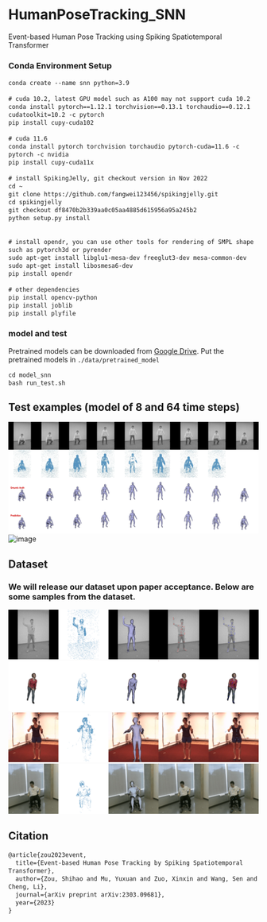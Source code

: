 # HumanPoseTracking_SNN
Event-based Human Pose Tracking using Spiking Spatiotemporal Transformer


### Conda Environment Setup
```
conda create --name snn python=3.9

# cuda 10.2, latest GPU model such as A100 may not support cuda 10.2
conda install pytorch==1.12.1 torchvision==0.13.1 torchaudio==0.12.1 cudatoolkit=10.2 -c pytorch
pip install cupy-cuda102

# cuda 11.6
conda install pytorch torchvision torchaudio pytorch-cuda=11.6 -c pytorch -c nvidia
pip install cupy-cuda11x

# install SpikingJelly, git checkout version in Nov 2022
cd ~
git clone https://github.com/fangwei123456/spikingjelly.git
cd spikingjelly
git checkout df8470b2b339aa0c05aa4885d615956a95a245b2
python setup.py install


# install opendr, you can use other tools for rendering of SMPL shape such as pytorch3d or pyrender
sudo apt-get install libglu1-mesa-dev freeglut3-dev mesa-common-dev
sudo apt-get install libosmesa6-dev
pip install opendr

# other dependencies
pip install opencv-python
pip install joblib
pip install plyfile
```

### model and test
Pretrained models can be downloaded from [Google Drive](https://drive.google.com/drive/folders/1mg9fgDLdQHBifkWjPDo1t1X8KUvy0SQS?usp=sharing).
Put the pretrained models in ```./data/pretrained_model```
```
cd model_snn
bash run_test.sh
```

## Test examples (model of 8 and 64 time steps)
![image](./data/test_8steps_mmhpsd_subject02_group1_time1_0048_0066.jpg)
![image](./data/test_64steps_mmhpsd_subject02_group1_time1_1152_1282.jpg)

## Dataset
### We will release our dataset upon paper acceptance. Below are some samples from the dataset.
![image](./data/mmhpsd_subject01_group3_time1_0112.gif)
![image](./data/amass_BMLhandball-S06_Novice-Trial_upper_right_left_084_poses_0032.gif)
![image](./data/h36m_s_01_act_02_subact_01_ca_02_0020.gif)
![image](./data/phspd_subject11_group2_time3_0754.gif)

## Citation
```
@article{zou2023event,
  title={Event-based Human Pose Tracking by Spiking Spatiotemporal Transformer},
  author={Zou, Shihao and Mu, Yuxuan and Zuo, Xinxin and Wang, Sen and Cheng, Li},
  journal={arXiv preprint arXiv:2303.09681},
  year={2023}
}
```
